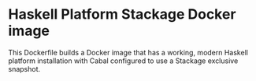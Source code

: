 Haskell Platform Stackage Docker image
======================================

This Dockerfile builds a Docker image that has a working, modern Haskell
platform installation with Cabal configured to use a Stackage exclusive
snapshot.
